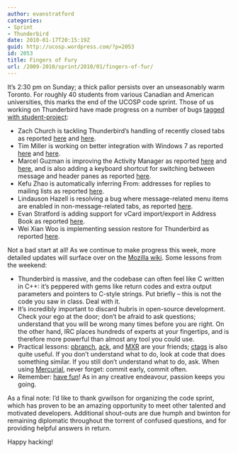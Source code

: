 ```yaml
---
author: evanstratford
categories:
- Sprint
- Thunderbird
date: 2010-01-17T20:15:19Z
guid: http://ucosp.wordpress.com/?p=2053
id: 2053
title: Fingers of Fury
url: /2009-2010/sprint/2010/01/fingers-of-fur/
---
```


It&#8217;s 2:30 pm on Sunday; a thick pallor persists over an unseasonably warm Toronto. For roughly 40 students from various Canadian and American universities, this marks the end of the UCOSP code sprint. Those of us working on Thunderbird have made progress on a number of bugs [tagged with student-project](https://bugzilla.mozilla.org/buglist.cgi?keywords=student-project;keywords_type=allwords;emailtype1=exact;emailassigned_to1=1;query_format=advanced;bug_status=UNCONFIRMED;bug_status=NEW;bug_status=REOPENED;email1=nobody@mozilla.org;product=MailNews%20Core;product=Thunderbird):

  * Zach Church is tackling Thunderbird&#8217;s handling of recently closed tabs as reported [here](https://bugzilla.mozilla.org/show_bug.cgi?id=504122) and [here](https://bugzilla.mozilla.org/show_bug.cgi?id=500758).
  * Tim Miller is working on better integration with Windows 7 as reported [here](https://bugzilla.mozilla.org/show_bug.cgi?id=515907) and [here](https://bugzilla.mozilla.org/show_bug.cgi?id=494137).
  * Marcel Guzman is improving the Activity Manager as reported [here](https://bugzilla.mozilla.org/show_bug.cgi?id=476487) and [here](https://bugzilla.mozilla.org/show_bug.cgi?id=536048), and is also adding a keyboard shortcut for switching between message and header panes as reported [here](https://bugzilla.mozilla.org/show_bug.cgi?id=502515).
  * Kefu Zhao is automatically inferring From: addresses for replies to mailing lists as reported [here](https://bugzilla.mozilla.org/show_bug.cgi?id=461669).
  * Lindauson Hazell is resolving a bug where message-related menu items are enabled in non-message-related tabs, as reported [here](https://bugzilla.mozilla.org/show_bug.cgi?id=495815).
  * Evan Stratford is adding support for vCard import/export in Address Book as reported [here](https://bugzilla.mozilla.org/show_bug.cgi?id=79709).
  * Wei Xian Woo is implementing session restore for Thunderbird as reported [here](https://bugzilla.mozilla.org/show_bug.cgi?id=408338).

Not a bad start at all! As we continue to make progress this week, more detailed updates will surface over on the [Mozilla wiki](https://wiki.mozilla.org/Thunderbird/Students/StatusUpdates/2010-01-22). Some lessons from the weekend:

  * Thunderbird is massive, and the codebase can often feel like C written in C++: it&#8217;s peppered with gems like return codes and extra output parameters and pointers to C-style strings. Put briefly &#8211; this is not the code you saw in class. Deal with it.
  * It&#8217;s incredibly important to discard hubris in open-source development. Check your ego at the door; don&#8217;t be afraid to ask questions; understand that you will be wrong many times before you are right. On the other hand, IRC places hundreds of experts at your fingertips, and is therefore more powerful than almost any tool you could use.
  * Practical lessons: [pbranch](http://arrenbrecht.ch/mercurial/pbranch/), [ack](http://betterthangrep.com/), and [MXR](http://mxr.mozilla.org/) are your friends; [ctags](http://ctags.sourceforge.net/) is also quite useful. If you don&#8217;t understand what to do, look at code that does something similar. If you still don&#8217;t understand what to do, ask. When using [Mercurial](http://mercurial.selenic.com/), never forget: commit early, commit often.
  * Remember: [have fun](http://lindausonhazell.com/Lindausons_Index/Movie.html)! As in any creative endeavour, passion keeps you going.

As a final note: I&#8217;d like to thank gvwilson for organizing the code sprint, which has proven to be an amazing opportunity to meet other talented and motivated developers. Additional shout-outs are due humph and bwinton for remaining diplomatic throughout the torrent of confused questions, and for providing helpful answers in return.

Happy hacking!